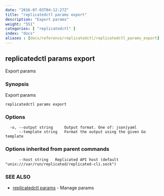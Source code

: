 ```yaml
---
date: "2016-07-03T04:12:27Z"
title: "replicatedctl params export"
description: "Export params"
weight: "551"
categories: [ "replicatedctl" ]
index: "docs"
aliases : [docs/reference/replicatedctl/replicatedctl_params_export]
---
```


## replicatedctl params export

Export params

### Synopsis


Export params

```
replicatedctl params export
```

### Options

```
  -o, --output string     Output format. One of: json|yaml
      --template string   Format the output using the given Go template
```

### Options inherited from parent commands

```
      --host string   Replicated API host (default "unix:///var/run/replicated/replicated-cli.sock")
```

### SEE ALSO
* [replicatedctl params](/api/replicatedctl/replicatedctl_params/)	 - Manage params

